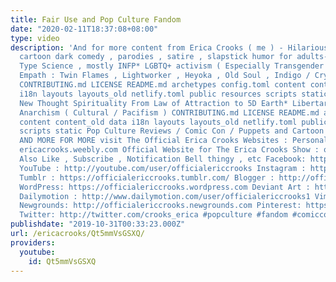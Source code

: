 ```yaml
---
title: Fair Use and Pop Culture Fandom
date: "2020-02-11T18:37:08+08:00"
type: video
description: 'And for more content from Erica Crooks ( me ) - Hilarious puppet and
  cartoon dark comedy , parodies , satire , slapstick humor for adults- Personality
  Type Science , mostly INFP* LGBTQ+ activism ( Especially Transgender Lesbians )*
  Empath : Twin Flames , Lightworker , Heyoka , Old Soul , Indigo / Crystal , Starseeds
  CONTRIBUTING.md LICENSE README.md archetypes config.toml content content_old data
  i18n layouts layouts_old netlify.toml public resources scripts static New Age /
  New Thought Spirituality From Law of Attraction to 5D Earth* Libertarian Socialist
  Anarchism ( Cultural / Pacifism ) CONTRIBUTING.md LICENSE README.md archetypes config.toml
  content content_old data i18n layouts layouts_old netlify.toml public resources
  scripts static Pop Culture Reviews / Comic Con / Puppets and Cartoon Animation*
  AND MORE FOR MORE visit The Official Erica Crooks Websites : Personal Website :
  ericacrooks.weebly.com Official Website for The Erica Crooks Show : officialericcrooks.weebly.com
  Also Like , Subscribe , Notification Bell thingy , etc Facebook: http://facebook.com/officialericcrooks
  YouTube : http://youtube.com/user/officialericcrooks Instagram : http://Instagram.com/officialericcrooks/
  Tumblr : https://officialericcrooks.tumblr.com/ Blogger : http://officialericcrooks.blogspot.com/
  WordPress: https://officialericcrooks.wordpress.com Deviant Art : https://www.deviantart.com/officialericcrooks
  Dailymotion : http://www.dailymotion.com/user/officialericcrooks1 Vimeo: https://vimeo.com/officialericcrooks
  Newgrounds: http://officialericcrooks.newgrounds.com Pinterest: https://www.pinterest.com/officialec1/
  Twitter: http://twitter.com/crooks_erica #popculture #fandom #comiccon'
publishdate: "2019-10-31T00:33:23.000Z"
url: /ericacrooks/Qt5mmVsGSXQ/
providers:
  youtube:
    id: Qt5mmVsGSXQ
---
```

